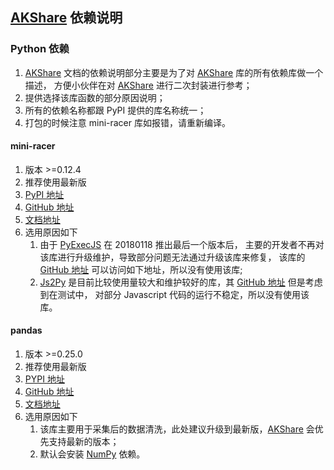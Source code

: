 ## [AKShare](https://github.com/akfamily/akshare) 依赖说明

### Python 依赖

1. [AKShare](https://github.com/akfamily/akshare) 文档的依赖说明部分主要是为了对 [AKShare](https://github.com/akfamily/akshare) 库的所有依赖库做一个描述，
方便小伙伴在对 [AKShare](https://github.com/akfamily/akshare) 进行二次封装进行参考；
2. 提供选择该库函数的部分原因说明；
3. 所有的依赖名称都跟 PyPI 提供的库名称统一；
4. 打包的时候注意 mini-racer 库如报错，请重新编译。

#### mini-racer

1. 版本 >=0.12.4
2. 推荐使用最新版
3. [PyPI 地址](https://pypi.org/project/mini-racer/)
4. [GitHub 地址](https://github.com/bpcreech/PyMiniRacer)
5. [文档地址](https://blog.sqreen.com/embedding-javascript-into-python/)
6. 选用原因如下
    1. 由于 [PyExecJS](https://pypi.org/project/PyExecJS/) 在 20180118 推出最后一个版本后，
       主要的开发者不再对该库进行升级维护，导致部分问题无法通过升级该库来修复，
       该库的 [GitHub 地址](https://github.com/doloopwhile/PyExecJS) 可以访问如下地址，所以没有使用该库;
    2. [Js2Py](https://pypi.org/project/Js2Py/) 是目前比较使用量较大和维护较好的库，其 [GitHub 地址](https://github.com/PiotrDabkowski/Js2Py) 但是考虑到在测试中，
       对部分 Javascript 代码的运行不稳定，所以没有使用该库。

#### pandas

1. 版本 >=0.25.0
2. 推荐使用最新版
3. [PYPI 地址](https://pypi.org/project/pandas/)
4. [GitHub 地址](https://github.com/pandas-dev/pandas/)
5. [文档地址](https://pandas.pydata.org/)
6. 选用原因如下
    1. 该库主要用于采集后的数据清洗，此处建议升级到最新版，[AKShare](https://github.com/akfamily/akshare/) 会优先支持最新的版本；
    2. 默认会安装 [NumPy](https://numpy.org/) 依赖。
